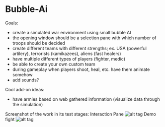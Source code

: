 Bubble-Ai
=========
Goals:
- create a simulated war environment using small bubble AI
- the opening window should be a selection pane with which number of troops should be decided
- create different teams with different strengths; ex. USA (powerful artilery), terrorists (kamikazees), aliens (fast healers)
- have multiple different types of players (fighter, medic)
- be able to create your own custom team
- during gameplay when players shoot, heal, etc. have them animate somehow
- add sounds?

Cool add-on ideas:
- have armies based on web gathered information (visualize data through the simulation)

Screenshot of the work in its test stages:
Interaction Pane
![alt tag](https://raw.githubusercontent.com/mkausas/Bubble-Ai/master/workinprogresspics/pic4.png)
Demo fight
![alt tag](https://raw.githubusercontent.com/mkausas/Bubble-Ai/master/workinprogresspics/pic5.png)